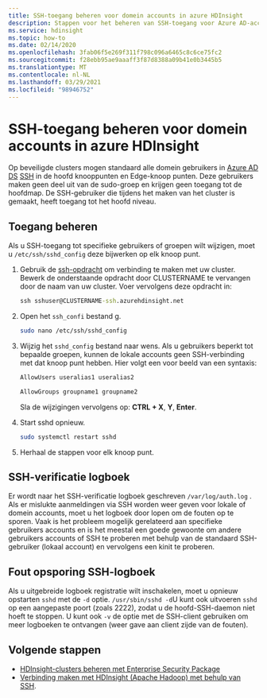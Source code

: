 ```yaml
---
title: SSH-toegang beheren voor domein accounts in azure HDInsight
description: Stappen voor het beheren van SSH-toegang voor Azure AD-accounts in HDInsight.
ms.service: hdinsight
ms.topic: how-to
ms.date: 02/14/2020
ms.openlocfilehash: 3fab06f5e269f311f798c096a6465c8c6ce75fc2
ms.sourcegitcommit: f28ebb95ae9aaaff3f87d8388a09b41e0b3445b5
ms.translationtype: MT
ms.contentlocale: nl-NL
ms.lasthandoff: 03/29/2021
ms.locfileid: "98946752"
---
```

# <a name="manage-ssh-access-for-domain-accounts-in-azure-hdinsight"></a>SSH-toegang beheren voor domein accounts in azure HDInsight

Op beveiligde clusters mogen standaard alle domein gebruikers in [Azure AD DS](../../active-directory-domain-services/overview.md) [SSH](../hdinsight-hadoop-linux-use-ssh-unix.md) in de hoofd knooppunten en Edge-knoop punten. Deze gebruikers maken geen deel uit van de sudo-groep en krijgen geen toegang tot de hoofdmap. De SSH-gebruiker die tijdens het maken van het cluster is gemaakt, heeft toegang tot het hoofd niveau.

## <a name="manage-access"></a>Toegang beheren

Als u SSH-toegang tot specifieke gebruikers of groepen wilt wijzigen, moet u `/etc/ssh/sshd_config` deze bijwerken op elk knoop punt.

1. Gebruik de [ssh-opdracht](../hdinsight-hadoop-linux-use-ssh-unix.md) om verbinding te maken met uw cluster. Bewerk de onderstaande opdracht door CLUSTERNAME te vervangen door de naam van uw cluster. Voer vervolgens deze opdracht in:

    ```cmd
    ssh sshuser@CLUSTERNAME-ssh.azurehdinsight.net
    ```

1. Open het `ssh_confi` bestand g.

    ```bash
    sudo nano /etc/ssh/sshd_config
    ```

1. Wijzig het `sshd_config` bestand naar wens. Als u gebruikers beperkt tot bepaalde groepen, kunnen de lokale accounts geen SSH-verbinding met dat knoop punt hebben. Hier volgt een voor beeld van een syntaxis:

    ```bash
    AllowUsers useralias1 useralias2

    AllowGroups groupname1 groupname2
    ```

    Sla de wijzigingen vervolgens op: **CTRL + X**, **Y**, **Enter**.

1. Start sshd opnieuw.

    ```bash
    sudo systemctl restart sshd
    ```

1. Herhaal de stappen voor elk knoop punt.

## <a name="ssh-authentication-log"></a>SSH-verificatie logboek

Er wordt naar het SSH-verificatie logboek geschreven `/var/log/auth.log` . Als er mislukte aanmeldingen via SSH worden weer geven voor lokale of domein accounts, moet u het logboek door lopen om de fouten op te sporen. Vaak is het probleem mogelijk gerelateerd aan specifieke gebruikers accounts en is het meestal een goede gewoonte om andere gebruikers accounts of SSH te proberen met behulp van de standaard SSH-gebruiker (lokaal account) en vervolgens een kinit te proberen.

## <a name="ssh-debug-log"></a>Fout opsporing SSH-logboek

Als u uitgebreide logboek registratie wilt inschakelen, moet u opnieuw opstarten `sshd` met de `-d` optie. `/usr/sbin/sshd -d`U kunt ook uitvoeren `sshd` op een aangepaste poort (zoals 2222), zodat u de hoofd-SSH-daemon niet hoeft te stoppen. U kunt ook `-v` de optie met de SSH-client gebruiken om meer logboeken te ontvangen (weer gave aan client zijde van de fouten).

## <a name="next-steps"></a>Volgende stappen

* [HDInsight-clusters beheren met Enterprise Security Package](./apache-domain-joined-manage.md)
* [Verbinding maken met HDInsight (Apache Hadoop) met behulp van SSH](../hdinsight-hadoop-linux-use-ssh-unix.md).
